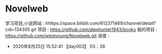 # Novelweb
学习项目,小说网站 : hhttps://space.bilibili.com/612371469/channel/detail?cid=134305
git 项目 : https://github.com/alexhunter1943/books 
我的项目 : https://github.com/windyoung/Novelweb.git
进度 :
- 2020年8月25日 15:52:41 【day003】 03：38